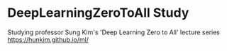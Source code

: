 # DeepLearningZeroToAll Study

Studying professor Sung Kim's 'Deep Learning Zero to All' lecture series  
<https://hunkim.github.io/ml/>

